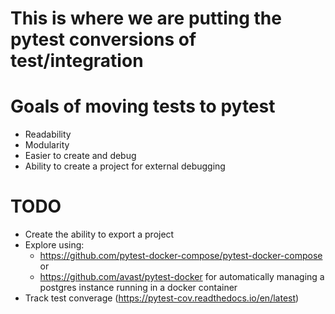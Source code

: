 # This is where we are putting the pytest conversions of test/integration

#  Goals of moving tests to pytest
 * Readability
 * Modularity
 * Easier to create and debug
 * Ability to create a project for external debugging

# TODO
 * Create the ability to export a project
 * Explore using:
   *  https://github.com/pytest-docker-compose/pytest-docker-compose or
   *  https://github.com/avast/pytest-docker for automatically managing a postgres instance running in a docker container
 * Track test converage (https://pytest-cov.readthedocs.io/en/latest)
